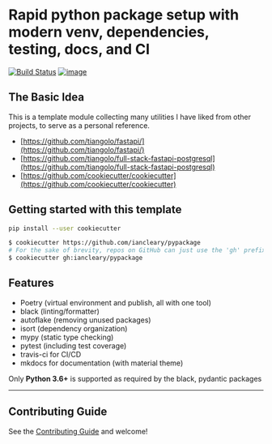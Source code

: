 # Rapid python package setup with modern venv, dependencies, testing, docs, and CI

[![Build Status](https://img.shields.io/travis/com/iancleary/pypackage/master.svg)](https://img.shields.io/travis/com/iancleary/pypackage)
[![image](https://img.shields.io/github/contributors/iancleary/pypackage.svg)](https://github.com/iancleary/pypackage/graphs/contributors)

## The Basic Idea

This is a template module collecting many utilities I have liked from other projects, to serve as a personal reference.

- [https://github.com/tiangolo/fastapi/](https://github.com/tiangolo/fastapi/)
- [https://github.com/tiangolo/full-stack-fastapi-postgresql](https://github.com/tiangolo/full-stack-fastapi-postgresql)
- [https://github.com/cookiecutter/cookiecutter](https://github.com/cookiecutter/cookiecutter)

## Getting started with this template

```bash
pip install --user cookiecutter

$ cookiecutter https://github.com/iancleary/pypackage
# For the sake of brevity, repos on GitHub can just use the 'gh' prefix
$ cookiecutter gh:iancleary/pypackage
```

## Features

- Poetry (virtual environment and publish, all with one tool)
- black (linting/formatter)
- autoflake (removing unused packages)
- isort (dependency organization)
- mypy (static type checking)
- pytest (including test coverage)
- travis-ci for CI/CD
- mkdocs for documentation (with material theme)

Only **Python 3.6+** is supported as required by the black, pydantic packages

----------

## Contributing Guide

See the [Contributing Guide](CONTRIBUTING.md) and welcome!
